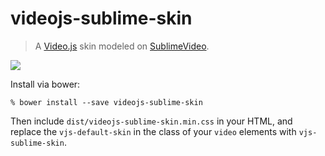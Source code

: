 # videojs-sublime-skin
> A [Video.js][] skin modeled on [SublimeVideo][].

[Video.js]: http://www.videojs.com/
[SublimeVideo]: http://www.sublimevideo.net/

![](screenshot.png)

Install via bower:

    % bower install --save videojs-sublime-skin

Then include `dist/videojs-sublime-skin.min.css` in your HTML, and replace the
`vjs-default-skin` in the class of your `video` elements with
`vjs-sublime-skin`.
